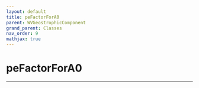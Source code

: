 ```yaml
---
layout: default
title: peFactorForA0
parent: WVGeostrophicComponent
grand_parent: Classes
nav_order: 9
mathjax: true
---
```


#  peFactorForA0




---

